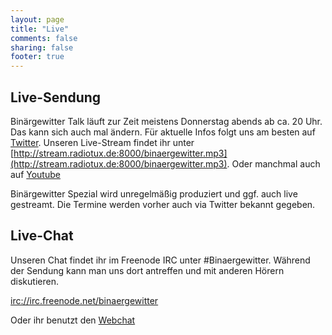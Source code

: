 ```yaml
---
layout: page
title: "Live"
comments: false
sharing: false
footer: true
---
```

## Live-Sendung
Binärgewitter Talk läuft zur Zeit meistens Donnerstag abends ab ca. 20 Uhr. Das kann sich auch mal ändern. Für aktuelle Infos folgt uns am besten auf [Twitter](https://twitter.com/binaergewitter).
Unseren Live-Stream findet ihr unter [http://stream.radiotux.de:8000/binaergewitter.mp3](http://stream.radiotux.de:8000/binaergewitter.mp3). Oder manchmal auch auf [Youtube](https://www.youtube.com/channel/UCYhscZJp8lPa0ccLXCQB_iQ/featured)

Binärgewitter Spezial wird unregelmäßig produziert und ggf. auch live gestreamt. Die Termine werden vorher auch via Twitter bekannt gegeben.

## Live-Chat

Unseren Chat findet ihr im Freenode IRC unter \#Binaergewitter. Während der Sendung kann man uns dort antreffen und mit anderen Hörern diskutieren.

[irc://irc.freenode.net/binaergewitter](irc://irc.freenode.net/binaergewitter)

Oder ihr benutzt den [Webchat](http://webchat.freenode.net/?channels=binaergewitter)
